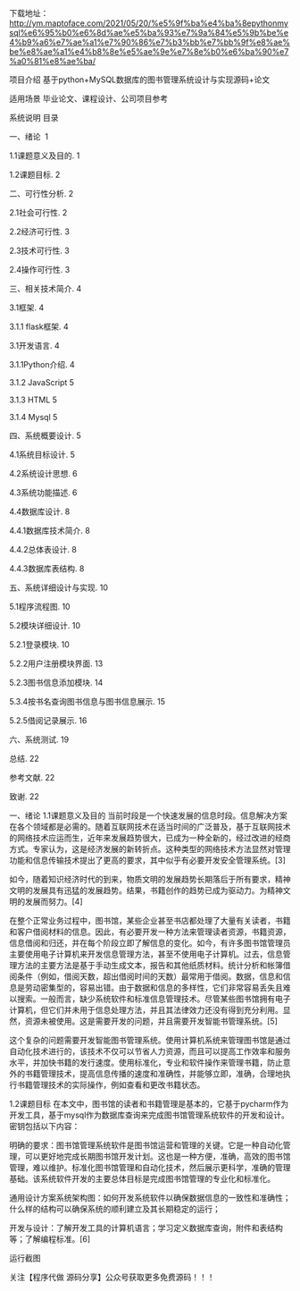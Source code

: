下载地址：http://ym.maptoface.com/2021/05/20/%e5%9f%ba%e4%ba%8epythonmysql%e6%95%b0%e6%8d%ae%e5%ba%93%e7%9a%84%e5%9b%be%e4%b9%a6%e7%ae%a1%e7%90%86%e7%b3%bb%e7%bb%9f%e8%ae%be%e8%ae%a1%e4%b8%8e%e5%ae%9e%e7%8e%b0%e6%ba%90%e7%a0%81%e8%ae%ba/

项目介绍
基于python+MySQL数据库的图书管理系统设计与实现源码+论文

适用场景
毕业论文、课程设计、公司项目参考

系统说明
目录

一、绪论  1

1.1课题意义及目的. 1

1.2课题目标. 2

二、可行性分析. 2

2.1社会可行性. 2

2.2经济可行性. 3

2.3技术可行性. 3

2.4操作可行性. 3

三、相关技术简介. 4

3.1框架. 4

3.1.1 flask框架. 4

3.1开发语言. 4

3.1.1Python介绍. 4

3.1.2 JavaScript 5

3.1.3 HTML 5

3.1.4 Mysql 5

四、系统概要设计. 5

4.1系统目标设计. 5

4.2系统设计思想. 6

4.3系统功能描述. 6

4.4数据库设计. 8

4.4.1数据库技术简介. 8

4.4.2总体表设计. 8

4.4.3数据库表结构. 8

五、系统详细设计与实现. 10

5.1程序流程图. 10

5.2模块详细设计. 10

5.2.1登录模块. 10

5.2.2用户注册模块界面. 13

5.2.3图书信息添加模块. 14

5.3.4按书名查询图书信息与图书信息展示. 15

5.2.5借阅记录展示. 16

六、系统测试. 19

总结. 22

参考文献. 22

致谢. 22

一、绪论
1.1课题意义及目的
当前时段是一个快速发展的信息时段。信息解决方案在各个领域都是必需的。随着互联网技术在适当时间的广泛普及，基于互联网技术的网络技术应运而生，近年来发展趋势很大，已成为一种全新的，经过改进的经商方式。专家认为，这是经济发展的新转折点。这种类型的网络技术方法显然对管理功能和信息传输技术提出了更高的要求，其中似乎有必要开发安全管理系统。[3]

如今，随着知识经济时代的到来，物质文明的发展趋势长期落后于所有要求，精神文明的发展具有迅猛的发展趋势。结果，书籍创作的趋势已成为驱动力。为精神文明的发展而努力。[4]

在整个正常业务过程中，图书馆，某些企业甚至书店都处理了大量有关读者，书籍和客户借阅材料的信息。因此，有必要开发一种方法来管理读者资源，书籍资源，信息借阅和归还，并在每个阶段立即了解信息的变化。如今，有许多图书馆管理员主要使用电子计算机来开发信息管理方法，甚至不使用电子计算机。过去，信息管理方法的主要方法是基于手动生成文本，报告和其他纸质材料。统计分析和帐簿借阅条件（例如，借阅天数，超出借阅时间的天数）最常用于借阅。数据，信息和信息是劳动密集型的，容易出错。由于数据和信息的多样性，它们非常容易丢失且难以搜索。一般而言，缺少系统软件和标准信息管理技术。尽管某些图书馆拥有电子计算机，但它们并未用于信息处理方法，并且其法律效力还没有得到充分利用。显然，资源未被使用。这是需要开发的问题，并且需要开发智能书管理系统。[5]

这个复杂的问题需要开发智能图书管理系统。使用计算机系统来管理图书馆是通过自动化技术进行的，该技术不仅可以节省人力资源，而且可以提高工作效率和服务水平，并加快书籍的发行速度。使用标准化，专业和软件操作来管理书籍，防止意外的书籍管理技术，提高信息传播的速度和准确性，并能够立即，准确，合理地执行书籍管理技术的实际操作，例如查看和更改书籍状态。

1.2课题目标
在本文中，图书馆的读者和书籍管理是基本的，它基于pycharm作为开发工具，基于mysql作为数据库查询来完成图书馆管理系统软件的开发和设计。密钥包括以下内容：

明确的要求：图书馆管理系统软件是图书馆运营和管理的关键。它是一种自动化管理，可以更好地完成长期图书馆开发计划。这也是一种方便，准确，高效的图书馆管理，难以维护。标准化图书馆管理和自动化技术，然后展示更科学，准确的管理基础。该系统软件开发的主要总体目标是完成图书馆管理的专业化和标准化。

通用设计方案系统架构图：如何开发系统软件以确保数据信息的一致性和准确性；什么样的结构可以确保系统的顺利建立及其长期稳定的运行；

开发与设计：了解开发工具的计算机语言；学习定义数据库查询，附件和表结构等；了解编程标准。[6]

运行截图
     

关注【程序代做 源码分享】公众号获取更多免费源码！！！
